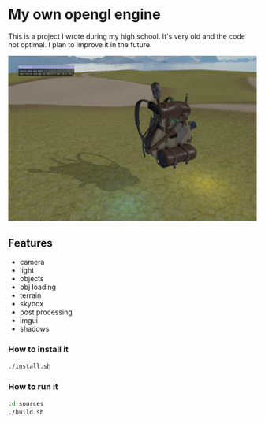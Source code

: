 # My own opengl engine

This is a project I wrote during my high school. It's very old and the code not optimal. I plan to improve it in the future.

![alt text](./engine.png)

## Features

- camera
- light
- objects
- obj loading
- terrain
- skybox
- post processing
- imgui
- shadows

### How to install it

```bash
./install.sh
```

### How to run it

```bash
cd sources
./build.sh
```
